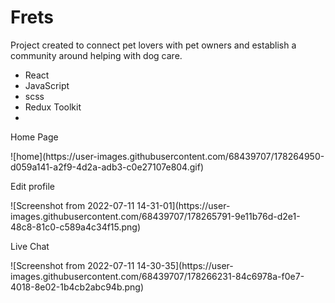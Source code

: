 # Frets
<p>Project created to connect pet lovers with pet owners and establish a community around helping with dog care.</p>

- React
- JavaScript
- scss
- Redux Toolkit
- 
<p>Home Page </p>
![home](https://user-images.githubusercontent.com/68439707/178264950-d059a141-a2f9-4d2a-adb3-c0e27107e804.gif)

<p>Edit profile </p>
![Screenshot from 2022-07-11 14-31-01](https://user-images.githubusercontent.com/68439707/178265791-9e11b76d-d2e1-48c8-81c0-c589a4c34f15.png)

<p>Live Chat </p>
![Screenshot from 2022-07-11 14-30-35](https://user-images.githubusercontent.com/68439707/178266231-84c6978a-f0e7-4018-8e02-1b4cb2abc94b.png)

